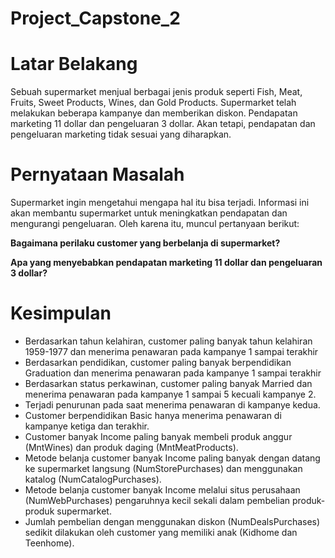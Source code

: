 # Project_Capstone_2

# Latar Belakang
Sebuah supermarket menjual berbagai jenis produk seperti Fish, Meat, Fruits, Sweet Products, Wines, dan Gold Products. Supermarket telah melakukan beberapa kampanye dan memberikan diskon. Pendapatan marketing 11 dollar dan pengeluaran 3 dollar. Akan tetapi, pendapatan dan pengeluaran marketing tidak sesuai yang diharapkan.

# Pernyataan Masalah
Supermarket ingin mengetahui mengapa hal itu bisa terjadi. Informasi ini akan membantu supermarket untuk meningkatkan pendapatan dan mengurangi pengeluaran. Oleh karena itu, muncul pertanyaan berikut:

**Bagaimana perilaku customer yang berbelanja di supermarket?**

**Apa yang menyebabkan pendapatan marketing 11 dollar dan pengeluaran 3 dollar?**

# Kesimpulan

- Berdasarkan tahun kelahiran, customer paling banyak tahun kelahiran 1959-1977 dan menerima penawaran pada kampanye 1 sampai terakhir
- Berdasarkan pendidikan, customer paling banyak berpendidikan Graduation dan menerima penawaran pada kampanye 1 sampai terakhir
- Berdasarkan status perkawinan, customer paling banyak Married dan menerima penawaran pada kampanye 1 sampai 5 kecuali kampanye 2.
- Terjadi penurunan pada saat menerima penawaran di kampanye kedua.
- Customer berpendidikan Basic hanya menerima penawaran di kampanye ketiga dan terakhir.
- Customer banyak Income paling banyak membeli produk anggur (MntWines) dan produk daging (MntMeatProducts).
- Metode belanja customer banyak Income paling banyak dengan datang ke supermarket langsung (NumStorePurchases) dan menggunakan katalog (NumCatalogPurchases).
- Metode belanja customer banyak Income melalui situs perusahaan (NumWebPurchases) pengaruhnya kecil sekali dalam pembelian produk-produk supermarket.
- Jumlah pembelian dengan menggunakan diskon (NumDealsPurchases) sedikit dilakukan oleh customer yang memiliki anak (Kidhome dan Teenhome).
